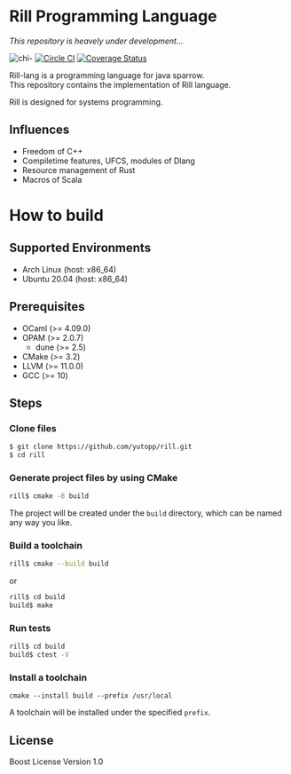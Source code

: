 # Rill Programming Language

*This repository is heavely under development...*

![chi-](http://yutopp.net/image/chi-.png "Bun")
[![Circle CI](https://circleci.com/gh/yutopp/rill.png?style=badge)](https://circleci.com/gh/yutopp/rill)
[![Coverage Status](https://coveralls.io/repos/github/yutopp/rill/badge.svg?branch=master)](https://coveralls.io/github/yutopp/rill?branch=master)

Rill-lang is a programming language for java sparrow.  
This repository contains the implementation of Rill language.

Rill is designed for systems programming.

## Influences

+ Freedom of C++
+ Compiletime features, UFCS, modules of Dlang
+ Resource management of Rust
+ Macros of Scala

# How to build

## Supported Environments

- Arch Linux (host: x86_64)
- Ubuntu 20.04 (host: x86_64)

## Prerequisites

* OCaml (>= 4.09.0)
* OPAM (>= 2.0.7)
  * dune (>= 2.5)
* CMake (>= 3.2)
* LLVM (>= 11.0.0)
* GCC (>= 10)

## Steps

### Clone files

```bash
$ git clone https://github.com/yutopp/rill.git
$ cd rill
```

### Generate project files by using CMake

```bash
rill$ cmake -B build
```

The project will be created under the `build` directory, which can be named any way you like.

### Build a toolchain

```bash
rill$ cmake --build build
```

or

```bash
rill$ cd build
build$ make
```

### Run tests

```bash
rill$ cd build
build$ ctest -V
```

### Install a toolchain

```
cmake --install build --prefix /usr/local
```

A toolchain will be installed under the specified `prefix`.

## License

Boost License Version 1.0
